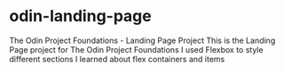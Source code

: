# odin-landing-page
The Odin Project Foundations - Landing Page Project
This is the Landing Page project for The Odin Project Foundations 
I used Flexbox to style different sections I learned about flex containers and items 
